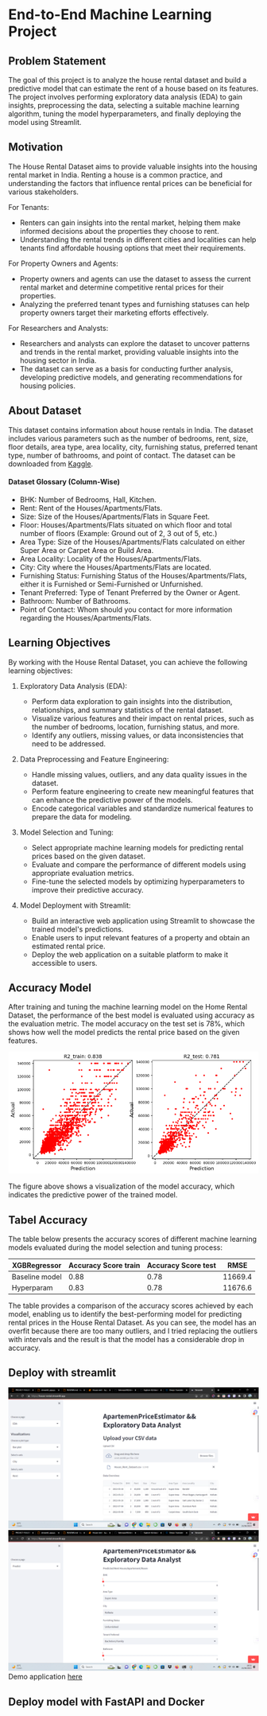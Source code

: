 # End-to-End Machine Learning Project

## Problem Statement
The goal of this project is to analyze the house rental dataset and build a predictive model that can estimate the rent of a house based on its features. The project involves performing exploratory data analysis (EDA) to gain insights, preprocessing the data, selecting a suitable machine learning algorithm, tuning the model hyperparameters, and finally deploying the model using Streamlit.

## Motivation
The House Rental Dataset aims to provide valuable insights into the housing rental market in India. Renting a house is a common practice, and understanding the factors that influence rental prices can be beneficial for various stakeholders.

For Tenants:
- Renters can gain insights into the rental market, helping them make informed decisions about the properties they choose to rent.
- Understanding the rental trends in different cities and localities can help tenants find affordable housing options that meet their requirements.

For Property Owners and Agents:
- Property owners and agents can use the dataset to assess the current rental market and determine competitive rental prices for their properties.
- Analyzing the preferred tenant types and furnishing statuses can help property owners target their marketing efforts effectively.

For Researchers and Analysts:
- Researchers and analysts can explore the dataset to uncover patterns and trends in the rental market, providing valuable insights into the housing sector in India.
- The dataset can serve as a basis for conducting further analysis, developing predictive models, and generating recommendations for housing policies.

## About Dataset
This dataset contains information about house rentals in India. The dataset includes various parameters such as the number of bedrooms, rent, size, floor details, area type, area locality, city, furnishing status, preferred tenant type, number of bathrooms, and point of contact.
The dataset can be downloaded from [Kaggle](https://www.kaggle.com/code/coteli/house-rent-prediction-eda).
#### Dataset Glossary (Column-Wise)
- BHK: Number of Bedrooms, Hall, Kitchen.
- Rent: Rent of the Houses/Apartments/Flats.
- Size: Size of the Houses/Apartments/Flats in Square Feet.
- Floor: Houses/Apartments/Flats situated on which floor and total number of floors (Example: Ground out of 2, 3 out of 5, etc.)
- Area Type: Size of the Houses/Apartments/Flats calculated on either Super Area or Carpet Area or Build Area.
- Area Locality: Locality of the Houses/Apartments/Flats.
- City: City where the Houses/Apartments/Flats are located.
- Furnishing Status: Furnishing Status of the Houses/Apartments/Flats, either it is Furnished or Semi-Furnished or Unfurnished.
- Tenant Preferred: Type of Tenant Preferred by the Owner or Agent.
- Bathroom: Number of Bathrooms.
- Point of Contact: Whom should you contact for more information regarding the Houses/Apartments/Flats.

## Learning Objectives
By working with the House Rental Dataset, you can achieve the following learning objectives:

1. Exploratory Data Analysis (EDA):
   - Perform data exploration to gain insights into the distribution, relationships, and summary statistics of the rental dataset.
   - Visualize various features and their impact on rental prices, such as the number of bedrooms, location, furnishing status, and more.
   - Identify any outliers, missing values, or data inconsistencies that need to be addressed.

2. Data Preprocessing and Feature Engineering:
   - Handle missing values, outliers, and any data quality issues in the dataset.
   - Perform feature engineering to create new meaningful features that can enhance the predictive power of the models.
   - Encode categorical variables and standardize numerical features to prepare the data for modeling.

3. Model Selection and Tuning:
   - Select appropriate machine learning models for predicting rental prices based on the given dataset.
   - Evaluate and compare the performance of different models using appropriate evaluation metrics.
   - Fine-tune the selected models by optimizing hyperparameters to improve their predictive accuracy.

4. Model Deployment with Streamlit:
   - Build an interactive web application using Streamlit to showcase the trained model's predictions.
   - Enable users to input relevant features of a property and obtain an estimated rental price.
   - Deploy the web application on a suitable platform to make it accessible to users.

## Accuracy Model

After training and tuning the machine learning model on the Home Rental Dataset, the performance of the best model is evaluated using accuracy as the evaluation metric. The model accuracy on the test set is 78%, which shows how well the model predicts the rental price based on the given features.

![Model Accuracy](img/acc.png)

The figure above shows a visualization of the model accuracy, which indicates the predictive power of the trained model.

## Tabel Accuracy

The table below presents the accuracy scores of different machine learning models evaluated during the model selection and tuning process:

| XGBRegressor    | Accuracy Score train | Accuracy Score test |  RMSE  |
|-----------------|----------------------|---------------------|--------|
| Baseline model  | 0.88                 |0.78                 |11669.4 |
| Hyperparam      | 0.83                 |0.78                 |11676.6 |


The table provides a comparison of the accuracy scores achieved by each model, enabling us to identify the best-performing model for predicting rental prices in the House Rental Dataset. As you can see, the model has an overfit because there are too many outliers, and I tried replacing the outliers with intervals and the result is that the model has a considerable drop in accuracy.

## Deploy with streamlit

![ui_st](img/st-1.png)
![ui_st_2](img/st-2.png)
Demo application [here](https://house-rental.streamlit.app/)

## Deploy model with FastAPI and Docker
